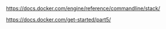 
https://docs.docker.com/engine/reference/commandline/stack/

https://docs.docker.com/get-started/part5/
